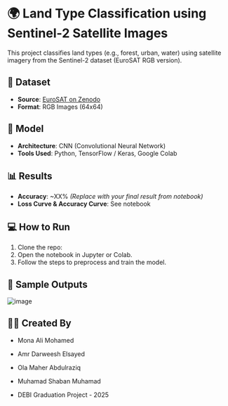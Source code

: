 # 🌍 Land Type Classification using Sentinel-2 Satellite Images

This project classifies land types (e.g., forest, urban, water) using satellite imagery from the Sentinel-2 dataset (EuroSAT RGB version).

## 📂 Dataset
- **Source**: [EuroSAT on Zenodo](https://zenodo.org/record/7711810)
- **Format**: RGB Images (64x64)

## 🧠 Model
- **Architecture**: CNN (Convolutional Neural Network)
- **Tools Used**: Python, TensorFlow / Keras, Google Colab

## 📊 Results
- **Accuracy**: ~XX% *(Replace with your final result from notebook)*
- **Loss Curve & Accuracy Curve**: See notebook

## 💻 How to Run
1. Clone the repo:
2. Open the notebook in Jupyter or Colab.
3. Follow the steps to preprocess and train the model.

## 📸 Sample Outputs
![image](https://github.com/user-attachments/assets/16afc892-80af-4037-8947-6b3aeeb65aa4)


## 🧑‍🎓 Created By
- Mona Ali Mohamed
- Amr Darweesh Elsayed
- Ola Maher Abdulraziq
- Muhamad Shaban Muhamad
  
- DEBI Graduation Project - 2025
